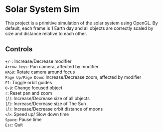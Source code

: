 # Solar System Sim
This project is a primitive simulation of the solar system using OpenGL.
By default, each frame is 1 Earth day and all objects are correctly scaled by size and distance relative to each other.
## Controls
`+/-`: Increase/Decrease modifier<br>
`Arrow keys`: Pan camera, affected by modifier<br>
`WASD`: Rotate camera around focus<br>
`Page Up/Page Down`: Increase/Decrease zoom, affected by modifier<br>
`F1`: Toggle orbit guides<br>
`0-9`: Change focused object<br>
`r`: Reset pan and zoom<br>
`[`/`]`: Increase/Decrease size of all objects<br>
`{`/`}`: Increase/Decrease size of The Sun<br>
`(`/`)`: Increase/Decrease orbit distance of moons<br>
`<`/`>`: Speed up/ Slow down time<br>
`Space`: Pause time<br>
`Esc`: Quit<br>
